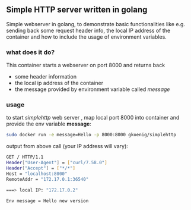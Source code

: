## Simple HTTP server written in golang
Simple webserver in golang, to demonstrate basic functionalities like e.g. sending back some request header info, the local IP address of the container and how to include the usage of environment variables.

### what does it do?

This container starts a webserver on port 8000 and returns back 
- some header information
- the local ip address of the container
- the message provided by environment variable called _message_  

### usage

to start _simplehttp_ web server , map local port 8000 into container and provide the env variable **message**:  
```bash
sudo docker run -e message=Hello -p 8000:8000 gkoenig/simplehttp
```  

output from above call (your IP address will vary):  
```bash
GET / HTTP/1.1
Header["User-Agent"] = ["curl/7.58.0"]
Header["Accept"] = ["*/*"]
Host = "localhost:8000"
RemoteAddr = "172.17.0.1:36540"

===> local IP: "172.17.0.2"

Env message = Hello new version

```
